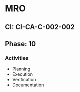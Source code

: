 # MRO

## CI: CI-CA-C-002-002
## Phase: 10

### Activities
- Planning
- Execution
- Verification
- Documentation
